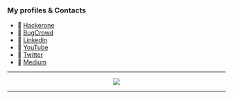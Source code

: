 ### My profiles & Contacts
- 🔰 [Hackerone](https://hackerone.com/yousuf_ali_rafi)
- 🔰 [BugCrowd](https://bugcrowd.com/yousuf_ali_rafi)
- 🔰 [Linkedin](https://www.linkedin.com/in/yousufalirafi/)
- 🔰 [YouTube](https://youtube.com/)
- 🔰 [Twitter](https://twitter.com/@yousuf_ali_rafi)
- 🔰 [Medium](https://medium.com/)

*************

<p align="center">
<a href="https://github.com/anuraghazra/github-readme-stats"> 
<img src="https://github-readme-stats.vercel.app/api?username=rafisec&&show_icons=true&theme=radical"/>
</a>
</p>

*************
